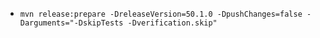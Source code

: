 - ```
  mvn release:prepare -DreleaseVersion=50.1.0 -DpushChanges=false -Darguments="-DskipTests -Dverification.skip"
  ```